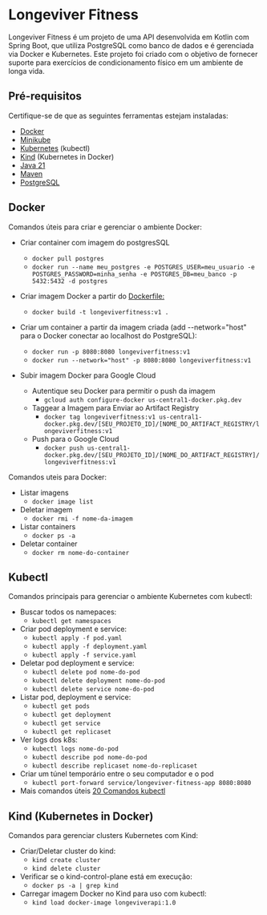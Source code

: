 # Longeviver Fitness

Longeviver Fitness é um projeto de uma API desenvolvida em Kotlin com Spring Boot, que utiliza PostgreSQL como banco de
dados e é gerenciada via Docker e Kubernetes. Este projeto foi criado com o objetivo de fornecer suporte para exercícios
de condicionamento físico em um ambiente de longa vida.

## Pré-requisitos

Certifique-se de que as seguintes ferramentas estejam instaladas:

* [Docker](https://docs.docker.com/engine/install/ubuntu/)
* [Minikube](https://minikube.sigs.k8s.io/docs/start/?arch=%2Flinux%2Fx86-64%2Fstable%2Fbinary+download)
* [Kubernetes](https://kubernetes.io/docs/tasks/tools/install-kubectl-linux/) (kubectl)
* [Kind](https://kind.sigs.k8s.io/docs/user/quick-start/) (Kubernetes in Docker)
* [Java 21](https://www.oracle.com/java/technologies/javase/jdk21-archive-downloads.html)
* [Maven](https://maven.apache.org/)
* [PostgreSQL](https://www.postgresql.org/download/)

## Docker

Comandos úteis para criar e gerenciar o ambiente Docker:

* Criar container com imagem do postgresSQL
   * `docker pull postgres`
   * `docker run --name meu_postgres -e POSTGRES_USER=meu_usuario -e POSTGRES_PASSWORD=minha_senha -e POSTGRES_DB=meu_banco -p 5432:5432 -d postgres`


* Criar imagem Docker a partir do [Dockerfile:](Dockerfile)
    * `docker build -t longeviverfitness:v1 .`
* Criar um container a partir da imagem criada (add --network="host" para o Docker conectar ao localhost do PostgreSQL):
    * `docker run -p 8080:8080 longeviverfitness:v1`
    * `docker run --network="host" -p 8080:8080 longeviverfitness:v1`
* Subir imagem Docker para Google Cloud
  * Autentique seu Docker para permitir o push da imagem
    * `gcloud auth configure-docker us-central1-docker.pkg.dev`
  * Taggear a Imagem para Enviar ao Artifact Registry
    * `docker tag longeviverfitness:v1 us-central1-docker.pkg.dev/[SEU_PROJETO_ID]/[NOME_DO_ARTIFACT_REGISTRY/longeviverfitness:v1`
  * Push para o Google Cloud
    * `docker push us-central1-docker.pkg.dev/[SEU_PROJETO_ID]/[NOME_DO_ARTIFACT_REGISTRY]/longeviverfitness:v1`

Comandos uteis para Docker:

  * Listar imagens
    * `docker image list`
  * Deletar imagem
    * `docker rmi -f nome-da-imagem`
  * Listar containers
    * `docker ps -a`
  * Deletar container
    * `docker rm nome-do-container`

## Kubectl

Comandos principais para gerenciar o ambiente Kubernetes com kubectl:

* Buscar todos os namepaces:
  * `kubectl get namespaces`
* Criar pod deployment e service:
    * `kubectl apply -f pod.yaml`
    * `kubectl apply -f deployment.yaml`
    * `kubectl apply -f service.yaml`
* Deletar pod deployment e service:
    * `kubectl delete pod nome-do-pod`
    * `kubectl delete deployment nome-do-pod`
    * `kubectl delete service nome-do-pod`
* Listar pod, deployment e service:
    * `kubectl get pods`
    * `kubectl get deployment`
    * `kubectl get service`
    * `kubectl get replicaset`
* Ver logs dos k8s:
    * `kubectl logs nome-do-pod`
    * `kubectl describe pod nome-do-pod`
    * `kubectl describe replicaset nome-do-replicaset`
* Criar um túnel temporário entre o seu computador e o pod
    * `kubectl port-forward service/longeviver-fitness-app 8080:8080`
* Mais comandos
  úteis [20 Comandos kubectl](https://nerdexpert.com.br/20-principais-comandos-kubectl-que-um-devops-deve-dominar/#google_vignette)

## Kind (Kubernetes in Docker)

Comandos para gerenciar clusters Kubernetes com Kind:

* Criar/Deletar cluster do kind:
  * `kind create cluster`
  * `kind delete cluster`
* Verificar se o kind-control-plane está em execução:
  * `docker ps -a | grep kind`
* Carregar imagem Docker no Kind para uso com kubectl:
  * `kind load docker-image longeviverapi:1.0`
